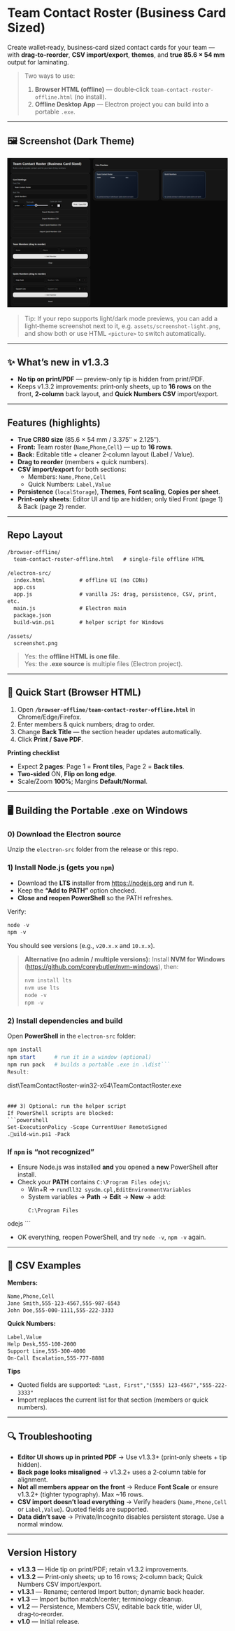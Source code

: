 
# Team Contact Roster (Business Card Sized)

Create wallet‑ready, business‑card sized contact cards for your team — with **drag‑to‑reorder**, **CSV import/export**, **themes**, and **true 85.6 × 54 mm** output for laminating.

> Two ways to use:
> 1) **Browser HTML (offline)** — double‑click `team-contact-roster-offline.html` (no install).  
> 2) **Offline Desktop App** — Electron project you can build into a portable `.exe`.

---

## 🖼️ Screenshot (Dark Theme)
![Team Contact Roster UI](assets/screenshot.png)

> Tip: If your repo supports light/dark mode previews, you can add a light‑theme screenshot next to it, e.g. `assets/screenshot-light.png`, and show both or use HTML `<picture>` to switch automatically.

---

## ✨ What’s new in v1.3.3
- **No tip on print/PDF** — preview-only tip is hidden from print/PDF.
- Keeps v1.3.2 improvements: print‑only sheets, up to **16 rows** on the front, **2‑column** back layout, and **Quick Numbers CSV** import/export.

---

## Features (highlights)
- **True CR80 size** (85.6 × 54 mm / 3.375″ × 2.125″).
- **Front:** Team roster (`Name`,`Phone`,`Cell`) — up to **16 rows**.
- **Back:** Editable title + cleaner 2‑column layout (Label / Value).
- **Drag to reorder** (members + quick numbers).
- **CSV import/export** for both sections:
  - Members: `Name,Phone,Cell`
  - Quick Numbers: `Label,Value`
- **Persistence** (`localStorage`), **Themes**, **Font scaling**, **Copies per sheet**.
- **Print‑only sheets**: Editor UI and tip are hidden; only tiled Front (page 1) & Back (page 2) render.

---

## Repo Layout
```
/browser-offline/
  team-contact-roster-offline.html   # single-file offline HTML

/electron-src/
  index.html           # offline UI (no CDNs)
  app.css
  app.js               # vanilla JS: drag, persistence, CSV, print, etc.
  main.js              # Electron main
  package.json
  build-win.ps1        # helper script for Windows

/assets/
  screenshot.png
```

> Yes: the **offline HTML is one file**.  
> Yes: the **.exe source** is multiple files (Electron project).

---

## 🚀 Quick Start (Browser HTML)
1. Open **`/browser-offline/team-contact-roster-offline.html`** in Chrome/Edge/Firefox.
2. Enter members & quick numbers; drag to order.
3. Change **Back Title** — the section header updates automatically.
4. Click **Print / Save PDF**.

**Printing checklist**
- Expect **2 pages**: Page 1 = **Front tiles**, Page 2 = **Back tiles**.
- **Two‑sided** ON, **Flip on long edge**.
- Scale/Zoom **100%**; Margins **Default/Normal**.

---

## 🖥️ Building the Portable .exe on Windows

### 0) Download the Electron source
Unzip the `electron-src` folder from the release or this repo.

### 1) Install Node.js (gets you `npm`)
- Download the **LTS** installer from https://nodejs.org and run it.
- Keep the **“Add to PATH”** option checked.
- **Close and reopen PowerShell** so the PATH refreshes.

Verify:
```powershell
node -v
npm -v
```
You should see versions (e.g., `v20.x.x` and `10.x.x`).

> **Alternative (no admin / multiple versions):** Install **NVM for Windows** (https://github.com/coreybutler/nvm-windows), then:
> ```powershell
> nvm install lts
> nvm use lts
> node -v
> npm -v
> ```

### 2) Install dependencies and build
Open **PowerShell** in the `electron-src` folder:
```powershell
npm install
npm start      # run it in a window (optional)
npm run pack   # builds a portable .exe in .\dist```
Result:
```
dist\TeamContactRoster-win32-x64\TeamContactRoster.exe
```

### 3) Optional: run the helper script
If PowerShell scripts are blocked:
```powershell
Set-ExecutionPolicy -Scope CurrentUser RemoteSigned
.uild-win.ps1 -Pack
```

### If `npm` is “not recognized”
- Ensure Node.js was installed **and** you opened a **new** PowerShell after install.
- Check your **PATH** contains `C:\Program Files
odejs\`:
  - Win+R → `rundll32 sysdm.cpl,EditEnvironmentVariables`
  - System variables → **Path** → **Edit** → **New** → add:
    ```
    C:\Program Files
odejs    ```
  - OK everything, reopen PowerShell, and try `node -v`, `npm -v` again.

---

## 📄 CSV Examples
**Members:**
```csv
Name,Phone,Cell
Jane Smith,555-123-4567,555-987-6543
John Doe,555-000-1111,555-222-3333
```
**Quick Numbers:**
```csv
Label,Value
Help Desk,555-100-2000
Support Line,555-300-4000
On-Call Escalation,555-777-8888
```

**Tips**
- Quoted fields are supported: `"Last, First","(555) 123-4567","555-222-3333"`
- Import replaces the current list for that section (members or quick numbers).

---

## 🔍 Troubleshooting
- **Editor UI shows up in printed PDF** → Use v1.3.3+ (print‑only sheets + tip hidden).
- **Back page looks misaligned** → v1.3.2+ uses a 2‑column table for alignment.
- **Not all members appear on the front** → Reduce **Font Scale** or ensure v1.3.2+ (tighter typography). Max ~16 rows.
- **CSV import doesn’t load everything** → Verify headers (`Name,Phone,Cell` or `Label,Value`). Quoted fields are supported.
- **Data didn’t save** → Private/Incognito disables persistent storage. Use a normal window.

---

## Version History
- **v1.3.3** — Hide tip on print/PDF; retain v1.3.2 improvements.
- **v1.3.2** — Print‑only sheets; up to 16 rows; 2‑column back; Quick Numbers CSV import/export.
- **v1.3.1** — Rename; centered Import button; dynamic back header.
- **v1.3** — Import button match/center; terminology cleanup.
- **v1.2** — Persistence, Members CSV, editable back title, wider UI, drag‑to‑reorder.
- **v1.0** — Initial release.
